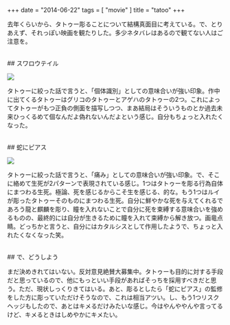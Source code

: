 +++
date = "2014-06-22"
tags = [ "movie" ]
title = "tatoo"
+++

去年くらいから、タトゥー彫ることについて結構真面目に考えている。で、とりあえず、それっぽい映画を観たりした。多少ネタバレはあるので観てない人はご注意を。

<!--more-->

<br />
## スワロウテイル

<a href="http://www.amazon.co.jp/gp/product/B00ATLG57M/ref=as_li_ss_il?ie=UTF8&camp=247&creative=7399&creativeASIN=B00ATLG57M&linkCode=as2&tag=k1ch1-22"><img border="0" src="https://ws-fe.amazon-adsystem.com/widgets/q?_encoding=UTF8&ASIN=B00ATLG57M&Format=_SL250_&ID=AsinImage&MarketPlace=JP&ServiceVersion=20070822&WS=1&tag=k1ch1-22" ></a><img src="http://ir-jp.amazon-adsystem.com/e/ir?t=k1ch1-22&l=as2&o=9&a=B00ATLG57M" width="1" height="1" border="0" alt="" style="border:none !important; margin:0px !important;" />

タトゥーに絞った話で言うと、「個体識別」としての意味合いが強い印象。作中に出てくるタトゥーはグリコのタトゥーとアゲハのタトゥーの2つ。これによってタトゥーがもつ正負の側面を描写しつつ、まあ結局はそういうものとか過去未来ひっくるめて個なんだよ偽れないんだよという感じ。自分もちょっと入れたくなった。

<br />
## 蛇にピアス

<a href="http://www.amazon.co.jp/gp/product/B007B5GLLO/ref=as_li_ss_il?ie=UTF8&camp=247&creative=7399&creativeASIN=B007B5GLLO&linkCode=as2&tag=k1ch1-22"><img border="0" src="https://ws-fe.amazon-adsystem.com/widgets/q?_encoding=UTF8&ASIN=B007B5GLLO&Format=_SL250_&ID=AsinImage&MarketPlace=JP&ServiceVersion=20070822&WS=1&tag=k1ch1-22" ></a><img src="http://ir-jp.amazon-adsystem.com/e/ir?t=k1ch1-22&l=as2&o=9&a=B007B5GLLO" width="1" height="1" border="0" alt="" style="border:none !important; margin:0px !important;" />

タトゥーに絞った話で言うと、「痛み」としての意味合いが強い印象。で、そこに絡めて生死が2パターンで表現されている感じ。1つはタトゥーを彫る行為自体にまつわる生死。極論、死を感じるからこそ生を感じる、的な。もう1つはルイが彫ったタトゥーそのものにまつわる生死。自分に鮮やかな死を与えてくれるであろう龍と麒麟を彫り、瞳を入れないことで自分に死を束縛する意味合いを強めるものの、最終的には自分が生きるために瞳を入れて束縛から解き放つ。画竜点睛。どっちかと言うと、自分にはカタルシスとして作用したようで、ちょっと入れたくなくなった笑。

<br />
## で、どうしよう

まだ決めきれてはいない。反対意見絶賛大募集中。タトゥーも目的に対する手段だと思っているので、他にもっといい手段があればそっちを採用すべきだと思う。ただ、現状しっくりきてはいる。あと、彫るとしたら「蛇にピアス」の監修をした方に彫っていただけそうなので、これは相当アツい。し、もう1つリスクヘッジもしたので、あとはキメるだけみたいな感じ。今はやんややんや言ってるけど、キメるときはしめやかにキメたい。
